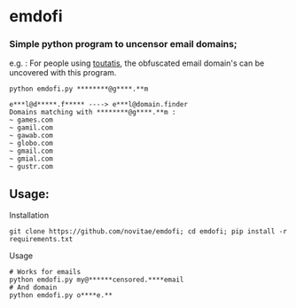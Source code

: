 # emdofi
### Simple python program to uncensor email domains;
e.g. : For people using [toutatis](https://github.com/megadose/toutatis), the obfuscated email domain's can be uncovered with this program.
```
python emdofi.py ********@g****.**m

e***l@d*****.f***** ----> e***l@domain.finder
Domains matching with ********@g****.**m :
~ games.com
~ gamil.com
~ gawab.com
~ globo.com
~ gmail.com
~ gmial.com
~ gustr.com
```
## Usage:
Installation
```
git clone https://github.com/novitae/emdofi; cd emdofi; pip install -r requirements.txt
```
Usage
```
# Works for emails
python emdofi.py my@******censored.****email
# And domain
python emdofi.py o****e.**
```
